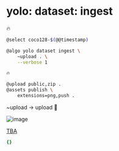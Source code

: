 # yolo: dataset: ingest

🔥

```bash
@select coco128-$(@@timestamp)

@algo yolo dataset ingest \
    ~upload . \
    --verbose 1

🔥

@upload public,zip .
@assets publish \
    extensions=png,push .
```

~upload -> upload 🚧


![image](https://github.com/kamangir/assets/blob/main/TBA/grid.png?raw=true)

[TBA](https://kamangir-public.s3.ir-thr-at1.arvanstorage.ir/TBA.tar.gz)

```yaml
{}

```
